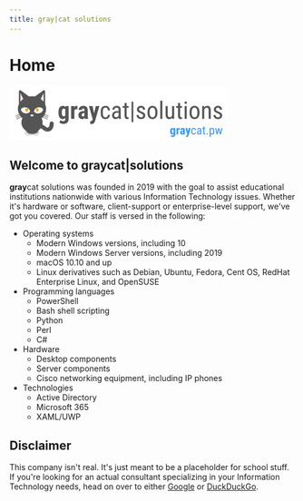 ```yaml
---
title: gray|cat solutions
---
```


# Home

![graycatsolutions_logo](./img/logo.png)

## Welcome to **gray**cat|solutions

**gray**cat solutions was founded in 2019 with the goal to assist educational institutions nationwide with various Information Technology issues. Whether it's hardware or software, client-support or enterprise-level support, we've got you covered. Our staff is versed in the following:

- Operating systems
  - Modern Windows versions, including 10
  - Modern Windows Server versions, including 2019
  - macOS 10.10 and up
  - Linux derivatives such as Debian, Ubuntu, Fedora, Cent OS, RedHat Enterprise Linux, and OpenSUSE
- Programming languages
  - PowerShell
  - Bash shell scripting
  - Python
  - Perl
  - C#
- Hardware
  - Desktop components
  - Server components
  - Cisco networking equipment, including IP phones
- Technologies
  - Active Directory
  - Microsoft 365
  - XAML/UWP

## Disclaimer

This company isn't real. It's just meant to be a placeholder for school stuff. If you're looking for an actual consultant specializing in your Information Technology needs, head on over to either [Google](https://www.google.com) or [DuckDuckGo](https://www.duckduckgo.com).
